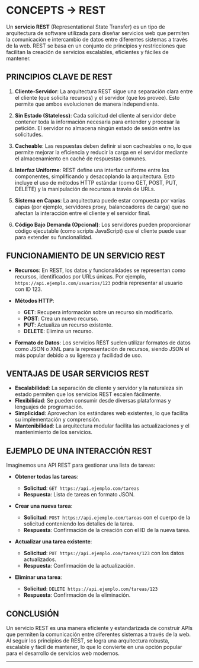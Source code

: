 # CONCEPTS -> REST

Un **servicio REST** (Representational State Transfer) es un tipo de arquitectura de software utilizada para diseñar servicios web que permiten la comunicación e intercambio de datos entre diferentes sistemas a través de la web. REST se basa en un conjunto de principios y restricciones que facilitan la creación de servicios escalables, eficientes y fáciles de mantener.

## PRINCIPIOS CLAVE DE REST

1. **Cliente-Servidor**: La arquitectura REST sigue una separación clara entre el cliente (que solicita recursos) y el servidor (que los provee). Esto permite que ambos evolucionen de manera independiente.

2. **Sin Estado (Stateless)**: Cada solicitud del cliente al servidor debe contener toda la información necesaria para entender y procesar la petición. El servidor no almacena ningún estado de sesión entre las solicitudes.

3. **Cacheable**: Las respuestas deben definir si son cacheables o no, lo que permite mejorar la eficiencia y reducir la carga en el servidor mediante el almacenamiento en caché de respuestas comunes.

4. **Interfaz Uniforme**: REST define una interfaz uniforme entre los componentes, simplificando y desacoplando la arquitectura. Esto incluye el uso de métodos HTTP estándar (como GET, POST, PUT, DELETE) y la manipulación de recursos a través de URLs.

5. **Sistema en Capas**: La arquitectura puede estar compuesta por varias capas (por ejemplo, servidores proxy, balanceadores de carga) que no afectan la interacción entre el cliente y el servidor final.

6. **Código Bajo Demanda (Opcional)**: Los servidores pueden proporcionar código ejecutable (como scripts JavaScript) que el cliente puede usar para extender su funcionalidad.

## FUNCIONAMIENTO DE UN SERVICIO REST

- **Recursos**: En REST, los datos y funcionalidades se representan como recursos, identificados por URLs únicas. Por ejemplo, `https://api.ejemplo.com/usuarios/123` podría representar al usuario con ID 123.

- **Métodos HTTP**:

  - **GET**: Recupera información sobre un recurso sin modificarlo.
  - **POST**: Crea un nuevo recurso.
  - **PUT**: Actualiza un recurso existente.
  - **DELETE**: Elimina un recurso.
- **Formato de Datos**: Los servicios REST suelen utilizar formatos de datos como JSON o XML para la representación de recursos, siendo JSON el más popular debido a su ligereza y facilidad de uso.

## VENTAJAS DE USAR SERVICIOS REST

- **Escalabilidad**: La separación de cliente y servidor y la naturaleza sin estado permiten que los servicios REST escalen fácilmente.
- **Flexibilidad**: Se pueden consumir desde diversas plataformas y lenguajes de programación.
- **Simplicidad**: Aprovechan los estándares web existentes, lo que facilita su implementación y comprensión.
- **Mantenibilidad**: La arquitectura modular facilita las actualizaciones y el mantenimiento de los servicios.

## EJEMPLO DE UNA INTERACCIÓN REST

Imaginemos una API REST para gestionar una lista de tareas:

- **Obtener todas las tareas**:

  - **Solicitud**: `GET https://api.ejemplo.com/tareas`
  - **Respuesta**: Lista de tareas en formato JSON.
- **Crear una nueva tarea**:

  - **Solicitud**: `POST https://api.ejemplo.com/tareas` con el cuerpo de la solicitud conteniendo los detalles de la tarea.
  - **Respuesta**: Confirmación de la creación con el ID de la nueva tarea.
- **Actualizar una tarea existente**:

  - **Solicitud**: `PUT https://api.ejemplo.com/tareas/123` con los datos actualizados.
  - **Respuesta**: Confirmación de la actualización.
- **Eliminar una tarea**:

  - **Solicitud**: `DELETE https://api.ejemplo.com/tareas/123`
  - **Respuesta**: Confirmación de la eliminación.

## CONCLUSIÓN

Un servicio REST es una manera eficiente y estandarizada de construir APIs que permiten la comunicación entre diferentes sistemas a través de la web. Al seguir los principios de REST, se logra una arquitectura robusta, escalable y fácil de mantener, lo que lo convierte en una opción popular para el desarrollo de servicios web modernos.
- - -
